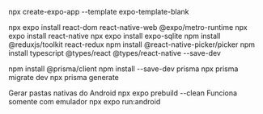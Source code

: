npx create-expo-app --template expo-template-blank

npx expo install react-dom react-native-web @expo/metro-runtime
npx expo install react-native
npx expo install expo-sqlite
npm install @reduxjs/toolkit react-redux
npm install @react-native-picker/picker
npm install typescript @types/react @types/react-native --save-dev

npm install @prisma/client
npm install --save-dev prisma
npx prisma migrate dev
npx prisma generate

Gerar pastas nativas do Android
npx expo prebuild --clean
Funciona somente com emulador
npx expo run:android
